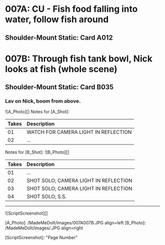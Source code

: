 # 007A: CU - Fish food falling into water, follow fish around
## Shoulder-Mount Static: Card A012

# 007B: Through fish tank bowl, Nick looks at fish (whole scene)
## Shoulder-Mount Static: Card B035

### Lav on Nick, boom from above.

![A_Photo][]
Notes for [A_Shot]: 

| Takes | Description |
|:---|:----|
| 01 | WATCH FOR CAMERA LIGHT IN REFLECTION |
| 02 | ... |


Notes for [B_Shot]: 
![B_Photo][]

| Takes | Description |
|:---|:----|
| 01 | ... |
| 02 | SHOT SOLO; CAMERA LIGHT IN REFLECTION |
| 03 | SHOT SOLO; CAMERA LIGHT IN REFLECTION |
| 04 | SHOT SOLO; S.S. |

----

![ScriptScreenshot][]


[A_Photo]:  /MadeMeDoIt/images/007A007B.JPG align=left
[B_Photo]:  /MadeMeDoIt/images/.JPG align=right

[ScriptScreenshot]: "Page Number"
